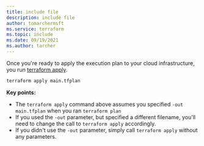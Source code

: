 ```yaml
---
title: include file
description: include file
author: tomarchermsft
ms.service: terraform
ms.topic: include
ms.date: 09/19/2021
ms.author: tarcher
---
```


Once you're ready to apply the execution plan to your cloud infrastructure, you run [terraform apply](https://www.terraform.io/docs/commands/apply.html).

```cmd
terraform apply main.tfplan
```

**Key points:**

- The `terraform apply` command above assumes you specified `-out main.tfplan` when you ran `terraform plan`
- If you used the `-out` parameter, but specified a different filename, you'll need to change the call to `terraform apply` accordingly.
- If you didn't use the `-out` parameter, simply call `terraform apply` without any parameters.